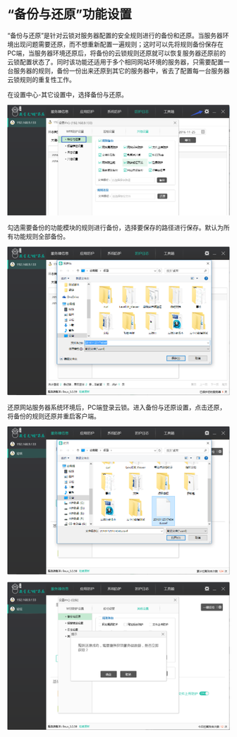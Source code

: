 # “备份与还原”功能设置

“备份与还原”是针对云锁对服务器配置的安全规则进行的备份和还原。当服务器环境出现问题需要还原，而不想重新配置一遍规则；这时可以先将规则备份保存在PC端，当服务器环境还原后，将备份的云锁规则还原就可以恢复服务器还原前的云锁配置状态了。同时该功能还适用于多个相同网站环境的服务器，只需要配置一台服务器的规则，备份一份出来还原到其它的服务器中，省去了配置每一台服务器云锁规则的重复性工作。

在设置中心-其它设置中，选择备份与还原。

![](/assets/f2701.png)

勾选需要备份的功能模块的规则进行备份，选择要保存的路径进行保存。默认为所有功能规则全部备份。

![](/assets/f2702.png)

还原网站服务器系统环境后，PC端登录云锁。进入备份与还原设置，点击还原，将备份的规则还原并重启客户端。

![](/assets/f2703.png)

![](/assets/f2704.png)

